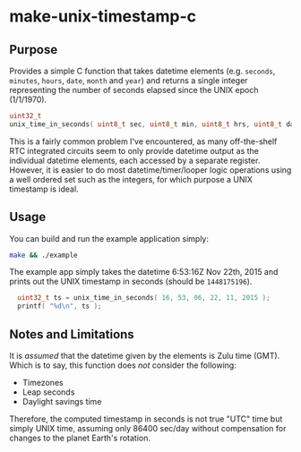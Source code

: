 # make-unix-timestamp-c
## Purpose
Provides a simple C function that takes datetime elements (e.g. `seconds`, `minutes`, `hours`, `date`, `month` and `year`) and returns a single integer representing the number of seconds elapsed since the UNIX epoch (1/1/1970).

```c
uint32_t
unix_time_in_seconds( uint8_t sec, uint8_t min, uint8_t hrs, uint8_t day, uint8_t mon, uint16_t year );
```

This is a fairly common problem I've encountered, as many off-the-shelf RTC integrated circuits seem to only provide datetime output as the individual datetime elements, each accessed by a separate register.  However, it is easier to do most datetime/timer/looper logic operations using a well ordered set such as the integers, for which purpose a UNIX timestamp is ideal.

## Usage
You can build and run the example application simply:

```bash
make && ./example
```

The example app simply takes the datetime 6:53:16Z Nov 22th, 2015 and prints out the UNIX timestamp in seconds (should be `1448175196`).

```c
  uint32_t ts = unix_time_in_seconds( 16, 53, 06, 22, 11, 2015 );
  printf( "%d\n", ts );
```

## Notes and Limitations

It is *assumed* that the datetime given by the elements is Zulu time (GMT).  Which is to say, this function does *not* consider the following:

*  Timezones
*  Leap seconds
*  Daylight savings time

Therefore, the computed timestamp in seconds is not true "UTC" time but simply UNIX time, assuming only 86400 sec/day without compensation for changes to the planet Earth's rotation.
